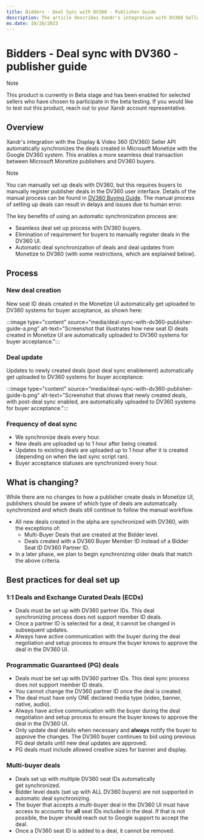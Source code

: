 ```yaml
---
title: Bidders - Deal Sync with DV360 - Publisher Guide 
description: The article describes Xandr's integration with DV360 Seller API syncs deals created in Xandr Monetize with Google DV360, streamlining transactions for publishers and buyers.
ms.date: 10/28/2023
---
```


# Bidders - Deal sync with DV360 - publisher guide 

> [!NOTE]
> This product is currently in Beta stage and has been enabled for selected sellers who have chosen to participate in the beta testing. If you would like to test out this product, reach out to your Xandr account representative.

## Overview

Xandr's integration with the Display & Video 360 (DV360) Seller API automatically synchronizes the deals created in Microsoft Monetize with the Google DV360 system. This enables a more seamless deal transaction between Microsoft Monetize publishers and DV360 buyers.

> [!NOTE]
> You can manually set up deals with DV360, but this requires buyers to manually register publisher deals in the DV360 user interface. Details of the manual process can be found in [DV360 Buying Guide](dv360-buying-guide.md). The manual process of setting up deals can result in delays and issues due to human error.

The key benefits of using an automatic synchronization process are:

- Seamless deal set up process with DV360 buyers.
- Elimination of requirement for buyers to manually register deals in the DV360 UI.
- Automatic deal synchronization of deals and deal updates from Monetize to DV360 (with some restrictions, which are explained below).  

## Process

### New deal creation

New seat ID deals created in the Monetize UI automatically get uploaded to DV360 systems for buyer acceptance, as shown here:

:::image type="content" source="media/deal-sync-with-dv360-publisher-guide-a.png" alt-text="Screenshot that illustrates how new seat ID deals created in Monetize UI are automatically uploaded to DV360 systems for buyer acceptance.":::

### Deal update

Updates to newly created deals (post deal sync enablement) automatically get uploaded to DV360 systems for buyer acceptance:

:::image type="content" source="media/deal-sync-with-dv360-publisher-guide-b.png" alt-text="Screenshot that shows that newly created deals, with post-deal sync enabled, are automatically uploaded to DV360 systems for buyer acceptance.":::

### Frequency of deal sync

- We synchronize deals every hour.
- New deals are uploaded up to 1 hour after being created.
- Updates to existing deals are uploaded up to 1 hour after it is created (depending on when the last sync script ran).
- Buyer acceptance statuses are synchronized every hour.

## What is changing?

While there are no changes to how a publisher create deals in Monetize UI, publishers should be aware of which type of deals are automatically synchronized and which deals still continue to follow the manual workflow.

- All new deals created in the alpha are synchronized with DV360, with the exceptions of:
  - Multi-Buyer Deals that are created at the Bidder level.
  - Deals created with a DV360 Buyer Member ID instead of a Bidder Seat ID DV360 Partner ID.
- In a later phase, we plan to begin synchronizing older deals that match the above criteria.

## Best practices for deal set up

### 1:1 Deals and Exchange Curated Deals (ECDs)

- Deals must be set up with DV360 partner IDs. This deal synchronizing process does not support member ID deals.
- Once a partner ID is selected for a deal, it cannot be changed in subsequent updates.
- Always have active communication with the buyer during the deal negotiation and setup process to ensure the buyer knows to approve the deal in the DV360 UI.  

### Programmatic Guaranteed (PG) deals

- Deals must be set up with DV360 partner IDs. This deal sync process does not support member ID deals.
- You cannot change the DV360 partner ID once the deal is created.
- The deal must have only ONE declared media type (video, banner, native, audio).
- Always have active communication with the buyer during the deal negotiation and setup process to ensure the buyer knows to approve the deal in the DV360 UI.
- Only update deal details when necessary and **always** notify the buyer to approve the changes. The DV360 buyer continues to bid using previous PG deal details until new deal updates are approved.
- PG deals must include allowed creative sizes for banner and display.

### Multi-buyer deals

- Deals set up with multiple DV360 seat IDs automatically get synchronized.
- Bidder level deals (set up with ALL DV360 buyers) are not supported in automatic deal synchronizing.
- The buyer that accepts a multi-buyer deal in the DV360 UI must have access to accounts for **all** seat IDs included in the deal. If that is not possible, the buyer should reach out to Google support to accept the deal.
- Once a DV360 seat ID is added to a deal, it cannot be removed.
